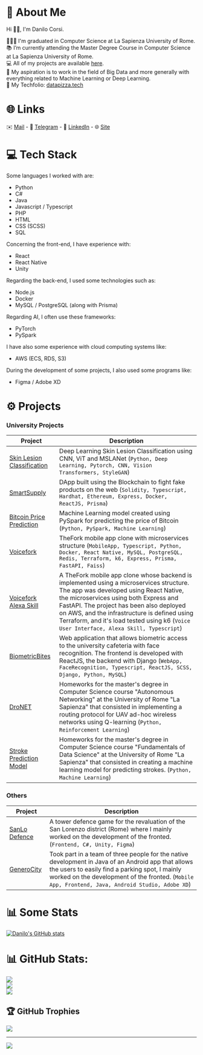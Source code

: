 # 💫 About Me
Hi 👋🏻, I'm Danilo Corsi.

👨🏻‍🎓 I'm graduated in Computer Science at La Sapienza University of Rome.<br>
📚 I’m currently attending the Master Degree Course in Computer Science at La Sapienza University of Rome.<br>
💻 All of my projects are available [here](https://github.com/CorsiDanilo?tab=repositories).<br>
🌱 My aspiration is to work in the field of Big Data and more generally with everything related to Machine Learning or Deep Learning.<br>
🍕 My Techfolio: [datapizza.tech](https://jobs.datapizza.tech/folio/danilocorsi866)<br>

# 🌐 Links
✉️ [Mail](mailto:danilo.corsi@outlook.it) - 
💬 [Telegram](https://t.me/anomalyzedd) - 
📃 [LinkedIn](https://www.linkedin.com/in/danilocorsi97/) - 
🌐 [Site](https://linktr.ee/danilocorsi)


# 💻 Tech Stack
Some languages I worked with are:

- Python
- C#
- Java
- Javascript / Typescript
- PHP
- HTML
- CSS (SCSS)
- SQL

Concerning the front-end, I have experience with:

- React
- React Native
- Unity

Regarding the back-end, I used some technologies such as:

- Node.js
- Docker
- MySQL / PostgreSQL (along with Prisma)

Regarding AI, I often use these frameworks:
- PyTorch
- PySpark

I have also some experience with cloud computing systems like:

- AWS (ECS, RDS, S3)

During the development of some projects, I also used some programs like:

- Figma / Adobe XD

# :gear: Projects
### University Projects
| Project                                                                                           | Description                                                                                                                                             |
| ------------------------------------------------------------------------------------------------- | ------------------------------------------------------------------------------------------------------------------------------------------------------- |
| [Skin Lesion Classification ](https://github.com/CorsiDanilo/skin-lesion-classification)                     | Deep Learning Skin Lesion Classification using CNN, ViT and MSLANet (``Python, Deep Learning, Pytorch, CNN, Vision Transformers, StyleGAN``)                                                                                                |
| [SmartSupply](https://github.com/CorsiDanilo/smartsupply)           | DApp built using the Blockchain to fight fake products on the web (``Solidity, Typescript, Hardhat, Ethereum, Express, Docker, ReactJS, Prisma``)                                                                                                 | 
| [Bitcoin Price Prediction](https://github.com/CorsiDanilo/bitcoin-price-prediction-with-pyspark)  | Machine Learning model created using PySpark for predicting the price of Bitcoin (``Python, PySpark, Machine Learning``)                                            |
| [Voicefork](https://github.com/CorsiDanilo/voicefork)                                             | TheFork mobile app clone with microservices structure (``MobileApp, Typescript, Python, Docker, React Native, MySQL, PostgreSQL, Redis, Terraform, k6, Express, Prisma, FastAPI, Faiss``)       |
| [Voicefork Alexa Skill](https://github.com/CorsiDanilo/voicefork-alexa-skill)                     | A TheFork mobile app clone whose backend is implemented using a microservices structure. The app was developed using React Native, the microservices using both Express and FastAPI. The project has been also deployed on AWS, and the infrastructure is defined using Terraform, and it's load tested using k6 (``Voice User Interface, Alexa Skill, Typescript``)                          |
| [BiometricBites](https://github.com/CorsiDanilo/BiometricBites)                                   | Web application that allows biometric access to the university cafeteria with face recognition. The frontend is developed with ReactJS, the backend with Django (``WebApp, FaceRecognition, Typescript, ReactJS, SCSS, Django, Python, MySQL``)                                       |
| [DroNET](https://github.com/CorsiDanilo/dronet)                                    | Homeworks for the master's degree in Computer Science course "Autonomous Networking" at the University of Rome "La Sapienza" that consisted in implementing a routing protocol for UAV ad-hoc wireless networks using Q-learning (``Python, Reinforcement Learning``)                                    |
| [Stroke Prediction Model](https://github.com/CorsiDanilo/fundamentals-of-data-science-homework-and-project)            | Homeworks for the master's degree in Computer Science course "Fundamentals of Data Science" at the University of Rome "La Sapienza" that consisted in creating a machine learning model for predicting strokes. (``Python, Machine Learning``)                                                                                |

### Others
| Project                                      | Description                                                                                                                                                                                                           |
| -------------------------------------------- | --------------------------------------------------------------------------------------------------------------------------------------------------------------------------------------------------------------------- |
| [SanLo Defence](https://sanloproject.it/)    | A tower defence game for the revaluation of the San Lorenzo district (Rome) where I mainly worked on the development of the fronted. (``Frontend, C#, Unity, Figma``)                                                                     |
| [GeneroCity](https://www.generocity.it/)     | Took part in a team of three people for the native development in Java of an Android app that allows the users to easily find a parking spot, I mainly worked on the development of the fronted. (``Mobile App, Frontend, Java, Android Studio, Adobe XD``)  |

# :bar_chart: Some Stats
[![Danilo's GitHub stats](https://github-readme-stats.vercel.app/api?username=CorsiDanilo)](https://github.com/anuraghazra/github-readme-stats)

# 📊 GitHub Stats:
![](https://github-readme-stats.vercel.app/api?username=CorsiDanilo&theme=nord&hide_border=true&include_all_commits=true&count_private=true)<br/>
![](https://github-readme-streak-stats.herokuapp.com/?user=CorsiDanilo&theme=nord&hide_border=true)<br/>
![](https://github-readme-stats.vercel.app/api/top-langs/?username=CorsiDanilo&theme=nord&hide_border=true&include_all_commits=true&count_private=true&layout=compact)

## 🏆 GitHub Trophies
![](https://github-profile-trophy.vercel.app/?username=CorsiDanilo&theme=nord&no-frame=true&no-bg=false&margin-w=4)

---
[![](https://visitcount.itsvg.in/api?id=CorsiDanilo&label=Profile%20Views&color=0&icon=0&pretty=false)](https://visitcount.itsvg.in)

